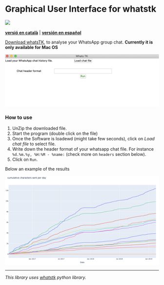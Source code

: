 # Graphical User Interface for whatstk
[![](https://img.shields.io/badge/download_WhatsTK-brightgreen.svg)](dist/WhatsTK.zip)


**[versió en català](cat.md)** | **[versión en español](esp.md)**

[Download whatsTK](dist/WhatsTK.zip), to analyse your WhatsApp group chat. **Currently it is only available for Mac OS**

![](assets/app-screenshot.png)

### How to use
1. UnZip the downloaded file.
2. Start the program (double click on the file)
3. Once the Software is loadewd (might take few seconds), click on _Load chat file_ to select file.
4. Write down the header format of your whatsapp chat file. For instance `%d.%m.%y, %H:%M - %name:` (check more on
   `headers` section below).
5. Click on `Run`.

Below an example of the results

![](assets/stats.png)

---

*This library uses [whatstk](https://lcsrg.me/whatstk) python library.*